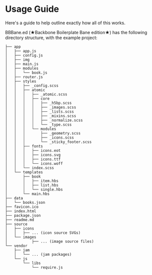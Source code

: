 Usage Guide
===========

Here's a guide to help outline exactly how all of this works.


BBBane.ed (★Backbone Boilerplate Bane edition★) has the following
directory structure, with the example project:
```
├── app
│   ├── app.js
│   ├── config.js
│   ├── img
│   ├── main.js
│   ├── modules
│   │   └── book.js
│   ├── router.js
│   ├── styles
│   │   ├── _config.scss
│   │   ├── atomic
│   │   │   ├── _atomic.scss
│   │   │   ├── core
│   │   │   │   ├── _h5bp.scss
│   │   │   │   ├── _images.scss
│   │   │   │   ├── _lists.scss
│   │   │   │   ├── _mixins.scss
│   │   │   │   ├── _normalize.scss
│   │   │   │   └── _type.scss
│   │   │   └── modules
│   │   │       ├── _geometry.scss
│   │   │       ├── _icons.scss
│   │   │       └── _sticky_footer.scss
│   │   ├── fonts
│   │   │   ├── icons.eot
│   │   │   ├── icons.svg
│   │   │   ├── icons.ttf
│   │   │   └── icons.woff
│   │   └── index.scss
│   └── templates
│       ├── book
│       │   ├── item.hbs
│       │   ├── list.hbs
│       │   └── single.hbs
│       └── main.hbs
├── data
│   └── books.json
├── favicon.ico
├── index.html
├── package.json
├── readme.md
├── source
│   ├── icons
│   │   ├── ... (icon source SVGs)
│   └── images
│   		├── ... (image source files)
└── vendor
    ├── jam 
    │   └── ... (jam packages)
    └── js
        └── libs
            └── require.js
 ```